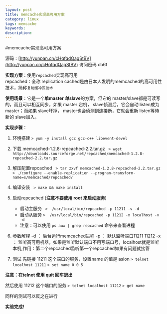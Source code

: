 ```yaml
---
layout: post
title: memcache实现高可用方案
category: linux
tags: memcache
keywords: 
description: 
---
```


#memcache实现高可用方案



源码：[http://yunpan.cn/cHqfqdQagStBV](http://yunpan.cn/cHqfqdQagStBV)  访问密码 cb6f

**实现方案**：使用`repcached`实现高可用<br/>
repcached：全称 replication cached是由日本人发明的memcached的高可用性技术，简称`复制缓冲区技术`


**使用场景**：它是一个**单master** **单slave**的方案，但它的 master/slave都是可读写的，而且可以相互同步，如果 master 宕机， slave侦测后，它会自动 listen成为 master；而如果 slave坏掉， master也会侦测到连接断，它就会重新 listen等待新的 slave加入。



**实现步骤**：

1. 环境搭建
    `> yum -y install gcc gcc-c++ libevent-devel`

2. 下载 memcached-1.2.8-repcached-2.2.tar.gz
    ` > wget http://downloads.sourceforge.net/repcached/memcached-1.2.8-repcached-2.2.tar.gz`

3. 解压配置repcached
   ` > tar zxvf memcached-1.2.8-repcached-2.2.tar.gz`
   ` > ./configure --enable-replication --program-transform-name=s/memcached/repcached/ `

4. 编译安装 
   ` > make && make install`

5. 启动repcached (**注意不要使用 root 来启动服务**)
   - 启动主服务
   ` >  /usr/local/bin/repcached -p 11211 -v -d`
   - 启动从服务
    `>  /usr/local/bin/repcached -p 11212 -x localhost -v -d`
   - 注意：可以使用 `ps aux | grep repcached`  命令来查看进程
6. 参数解释
    -d ： 后台运行memcached进程
    -p ： 默认监听端口11211  11212
    -x ： 监听高可用机器，如果是监听默认端口不用写端口号，localhost就是监听本机,作用：第二个repcached监听第一个repcached如果有问题就接管

7. 测试
先链接 11211 这个端口的服务，设置name 的值是  asion
    `> telnet localhost 11211`
    `> set name 0 0 5`
    
**注意：在telnet 使用 quit 回车退出**

然后使用 11212 这个端口的服务
    `> telnet localhost 11212`
    `> get name`

同样的测试可以反之在进行

**实验完成!**
